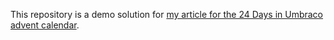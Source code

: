 This repository is a demo solution for [my article for the 24 Days in Umbraco advent calendar](http://24days.in/umbraco/2014/the-double-album/multi-site-404/).
